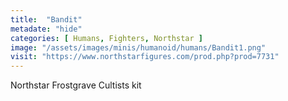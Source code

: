 ```yaml
---
title:  "Bandit"
metadate: "hide"
categories: [ Humans, Fighters, Northstar ]
image: "/assets/images/minis/humanoid/humans/Bandit1.png"
visit: "https://www.northstarfigures.com/prod.php?prod=7731"
---
```

Northstar Frostgrave Cultists kit